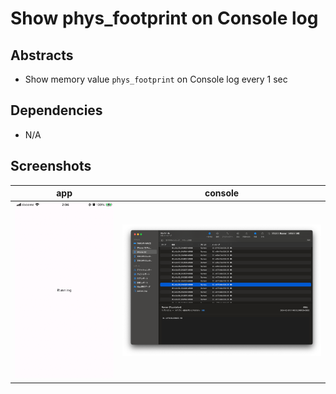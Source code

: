 # Show phys_footprint on Console log

## Abstracts

* Show memory value `phys_footprint` on Console log every 1 sec

## Dependencies

* N/A

## Screenshots

|app|console|
|---|---|
|<img src="./images/ios.png" width="320" />|<img src="./images/ios-console.png" width="640" />|